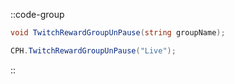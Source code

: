::code-group
  ```csharp [Method]
  void TwitchRewardGroupUnPause(string groupName);
  ```
  ```csharp [Example]
  CPH.TwitchRewardGroupUnPause("Live");
  ```
::